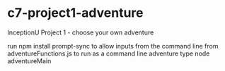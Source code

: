 # c7-project1-adventure
InceptionU Project 1 - choose your own adventure

run npm install prompt-sync to allow inputs from the command line from adventureFunctions.js
to run as a command line adventure type node adventureMain